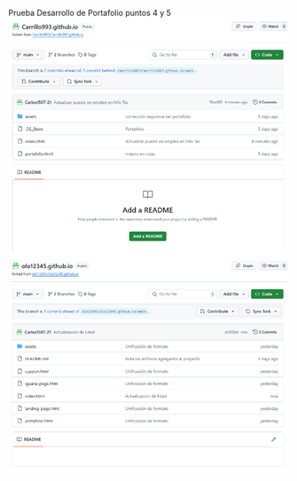 Prueba Desarrollo de Portafolio puntos 4 y 5
![Fork y commit](<assets/imgs/Fork y commit.png>)
![segundo Fork y commit](<assets/imgs/segundo Fork y commit.png>)